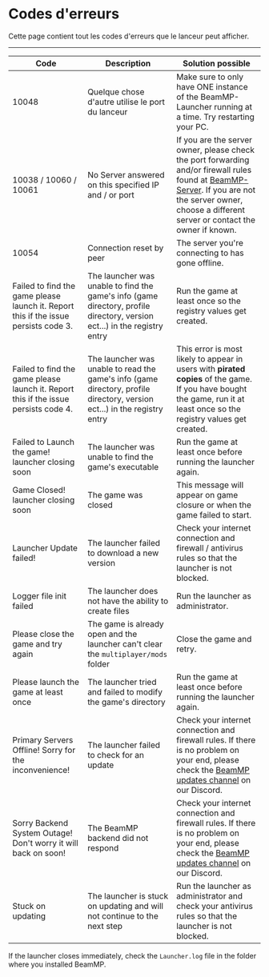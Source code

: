 # Codes d'erreurs

Cette page contient tout les codes d'erreurs que le lanceur peut afficher.

---

| Code                                                                                | Description                                                                                                               | Solution possible                                                                                                                                                                                                      |
|-------------------------------------------------------------------------------------|---------------------------------------------------------------------------------------------------------------------------|------------------------------------------------------------------------------------------------------------------------------------------------------------------------------------------------------------------------|
| 10048                                                                               | Quelque chose d'autre utilise le port du lanceur                                                                               | Make sure to only have ONE instance of the BeamMP-Launcher running at a time. Try restarting your PC.
| 10038 / 10060 / 10061                                                               | No Server answered on this specified IP and / or port                                                                     | If you are the server owner, please check the port forwarding and/or firewall rules found at [BeamMP-Server](https://docs.beammp.com/server/create-a-server). If you are not the server owner, choose a different server or contact the owner if known.
| 10054                                                                               | Connection reset by peer                                                                                                  | The server you're connecting to has gone offline.                                                                                                                                                                      |
| Failed to find the game please launch it. Report this if the issue persists code 3. | The launcher was unable to find the game's info (game directory, profile directory, version ect...) in the registry entry | Run the game at least once so the registry values get created.                                                                                                                                                         |
| Failed to find the game please launch it. Report this if the issue persists code 4. | The launcher was unable to read the game's info (game directory, profile directory, version ect...) in the registry entry | This error is most likely to appear in users with **pirated copies** of the game. If you have bought the game, run it at least once so the registry values get created.                                                |
| Failed to Launch the game! launcher closing soon                                    | The launcher was unable to find the game's executable                                                                     | Run the game at least once before running the launcher again.                                                                                                                                                          |
| Game Closed! launcher closing soon                                                  | The game was closed                                                                                                       | This message will appear on game closure or when the game failed to start.                                                                                                                                             |
| Launcher Update failed!                                                             | The launcher failed to download a new version                                                                             | Check your internet connection and firewall / antivirus rules so that the launcher is not blocked.                                                                                                                     |
| Logger file init failed                                                             | The launcher does not have the ability to create files                                                                    | Run the launcher as administrator.                                                                                                                                                                                     |
| Please close the game and try again                                                 | The game is already open and the launcher can't clear the `multiplayer/mods` folder                                       | Close the game and retry.                                                                                                                                                                                              |
| Please launch the game at least once                                                | The launcher tried and failed to modify the game's directory                                                              | Run the game at least once before running the launcher again.                                                                                                                                                          |
| Primary Servers Offline! Sorry for the inconvenience!                               | The launcher failed to check for an update                                                                                | Check your internet connection and firewall rules. If there is no problem on your end, please check the [BeamMP updates channel](<https://discord.com/channels/601558901657305098/697596153943949352>) on our Discord. |
| Sorry Backend System Outage! Don't worry it will back on soon!                      | The BeamMP backend did not respond                                                                                        | Check your internet connection and firewall rules. If there is no problem on your end, please check the [BeamMP updates channel](<https://discord.com/channels/601558901657305098/697596153943949352>) on our Discord. |
| Stuck on updating                                                                   | The launcher is stuck on updating and will not continue to the next step                                                  | Run the launcher as administrator and check your antivirus rules so that the launcher is not blocked.                                                                                                                  |

If the launcher closes immediately, check the `Launcher.log` file in the folder where you installed BeamMP.
